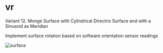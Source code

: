 # vr
Variant 12. Monge Surface with Cylindrical Directrix Surface and with a Sinusoid as Meridian

Implement surface rotation based on software orientation sensor readings

![surface](https://github.com/IgorKondratyuk1/vr/assets/43322125/d04f9059-e439-425e-ba28-8353083d0ef1)
